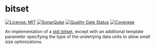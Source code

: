# bitset

 [![License: MIT](https://img.shields.io/badge/License-MIT-yellow.svg)](https://opensource.org/licenses/MIT) [![SonarQube](https://github.com/mocelik/small-bitset/actions/workflows/build.yml/badge.svg)](https://github.com/mocelik/small-bitset/actions/workflows/build.yml) [![Quality Gate Status](https://sonarcloud.io/api/project_badges/measure?project=mocelik_small-bitset&metric=alert_status&token=e850a0453903c61bb30f7645c1bcb702a7228fdf)](https://sonarcloud.io/summary/new_code?id=mocelik_small-bitset) [![Coverage](https://sonarcloud.io/api/project_badges/measure?project=mocelik_small-bitset&metric=coverage&token=e850a0453903c61bb30f7645c1bcb702a7228fdf)](https://sonarcloud.io/summary/new_code?id=mocelik_small-bitset)

An implementation of a [std::bitset](https://en.cppreference.com/w/cpp/utility/bitset.html), except with an additional template parameter specifying the type of the underlying data units to allow small size optimizations.
